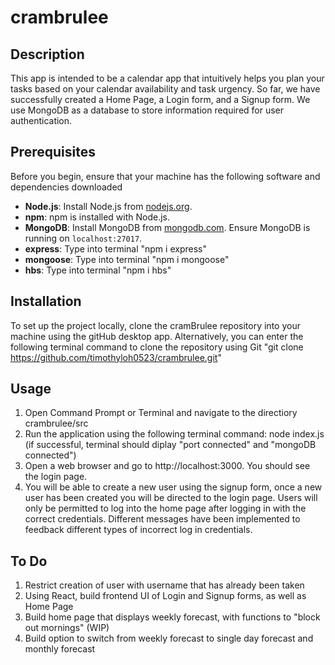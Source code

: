 # crambrulee

## Description

This app is intended to be a calendar app that intuitively helps you plan your tasks based on your calendar availability and task urgency.
So far, we have successfully created a Home Page, a Login form, and a Signup form.
We use MongoDB as a database to store information required for user authentication.

## Prerequisites

Before you begin, ensure that your machine has the following software and dependencies downloaded

- **Node.js**: Install Node.js from [nodejs.org](https://nodejs.org/).
- **npm**: npm is installed with Node.js.
- **MongoDB**: Install MongoDB from [mongodb.com](https://www.mongodb.com/). Ensure MongoDB is running on `localhost:27017`.
- **express**: Type into terminal "npm i express"
- **mongoose**: Type into terminal "npm i mongoose"
- **hbs**: Type into terminal "npm i hbs"

## Installation

To set up the project locally, clone the cramBrulee repository into your machine using the gitHub desktop app.
Alternatively, you can enter the following terminal command to clone the repository using Git
"git clone https://github.com/timothyloh0523/crambrulee.git"

## Usage

1. Open Command Prompt or Terminal and navigate to the directiory crambrulee/src
2. Run the application using the following terminal command: node index.js (if successful, terminal should diplay "port connected" and "mongoDB connected")
3. Open a web browser and go to http://localhost:3000. You should see the login page.
4. You will be able to create a new user using the signup form, once a new user has been created you will be directed to the login page. Users will only be permitted to log into the home page after logging in with the correct credentials. Different messages have been implemented to feedback different types of incorrect log in credentials.

## To Do

1. Restrict creation of user with username that has already been taken
2. Using React, build frontend UI of Login and Signup forms, as well as Home Page
3. Build home page that displays weekly forecast, with functions to "block out mornings" (WIP)
4. Build option to switch from weekly forecast to single day forecast and monthly forecast
